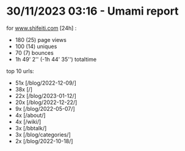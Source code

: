 # 30/11/2023 03:16 - Umami report
for www.shifeiti.com [24h] :

 - 180 (25) page views
 - 100 (14) uniques
 - 70 (7) bounces
 - 1h 49' 2'' (-1h 44' 35'') totaltime


top 10 urls:
 - 51x [/blog/2022-12-09/]
 - 38x [/]
 - 22x [/blog/2023-01-12/]
 - 20x [/blog/2022-12-22/]
 - 9x [/blog/2022-05-07/]
 - 4x [/about/]
 - 4x [/wiki/]
 - 3x [/bbtalk/]
 - 3x [/blog/categories/]
 - 2x [/blog/2022-10-18/]


